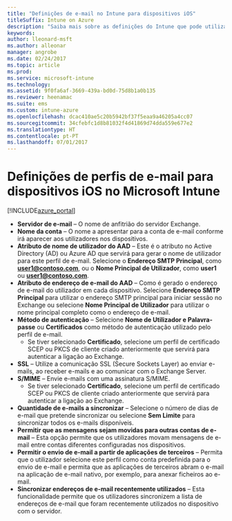 ```yaml
---
title: "Definições de e-mail no Intune para dispositivos iOS"
titleSuffix: Intune on Azure
description: "Saiba mais sobre as definições do Intune que pode utilizar para configurar ligações de e-mail em dispositivos iOS.\""
keywords: 
author: lleonard-msft
ms.author: alleonar
manager: angrobe
ms.date: 02/24/2017
ms.topic: article
ms.prod: 
ms.service: microsoft-intune
ms.technology: 
ms.assetid: 9f0fa6af-3669-439a-bd0d-75d8b1a0b135
ms.reviewer: heenamac
ms.suite: ems
ms.custom: intune-azure
ms.openlocfilehash: dcac410ae5c20b5942bf37f5eaa9a46205a4cc07
ms.sourcegitcommit: 34cfebfc1d8b81032f4d41869d74dda559e677e2
ms.translationtype: HT
ms.contentlocale: pt-PT
ms.lasthandoff: 07/01/2017
---
```

# <a name="email-profile-settings-for-ios-devices-in-microsoft-intune"></a>Definições de perfis de e-mail para dispositivos iOS no Microsoft Intune

[!INCLUDE[azure_portal](./includes/azure_portal.md)]



- **Servidor de e-mail** – O nome de anfitrião do servidor Exchange.
- **Nome da conta** – O nome a apresentar para a conta de e-mail conforme irá aparecer aos utilizadores nos dispositivos.
- **Atributo de nome de utilizador do AAD** – Este é o atributo no Active Directory (AD) ou Azure AD que servirá para gerar o nome de utilizador para este perfil de e-mail. Selecione o **Endereço SMTP Principal**, como **user1@contoso.com**, ou o **Nome Principal de Utilizador**, como **user1** ou **user1@contoso.com**.
- **Atributo de endereço de e-mail do AAD** – Como é gerado o endereço de e-mail do utilizador em cada dispositivo. Selecione **Endereço SMTP Principal** para utilizar o endereço SMTP principal para iniciar sessão no Exchange ou selecione **Nome Principal de Utilizador** para utilizar o nome principal completo como o endereço de e-mail.
- **Método de autenticação** – Selecione **Nome de Utilizador e Palavra-passe** ou **Certificados** como método de autenticação utilizado pelo perfil de e-mail.
    - Se tiver selecionado **Certificado**, selecione um perfil de certificado SCEP ou PKCS de cliente criado anteriormente que servirá para autenticar a ligação ao Exchange.
- **SSL** – Utilize a comunicação SSL (Secure Sockets Layer) ao enviar e-mails, ao receber e-mails e ao comunicar com o Exchange Server.
- **S/MIME** – Envie e-mails com uma assinatura S/MIME.
    - Se tiver selecionado **Certificado**, selecione um perfil de certificado SCEP ou PKCS de cliente criado anteriormente que servirá para autenticar a ligação ao Exchange.
- **Quantidade de e-mails a sincronizar** – Selecione o número de dias de e-mail que pretende sincronizar ou selecione **Sem Limite** para sincronizar todos os e-mails disponíveis.
- **Permitir que as mensagens sejam movidas para outras contas de e-mail** – Esta opção permite que os utilizadores movam mensagens de e-mail entre contas diferentes configuradas nos dispositivos.
- **Permitir o envio de e-mail a partir de aplicações de terceiros** – Permita que o utilizador selecione este perfil como conta predefinida para o envio de e-mail e permita que as aplicações de terceiros abram o e-mail na aplicação de e-mail nativo, por exemplo, para anexar ficheiros ao e-mail.
- **Sincronizar endereços de e-mail recentemente utilizados** – Esta funcionalidade permite que os utilizadores sincronizem a lista de endereços de e-mail que foram recentemente utilizados no dispositivo com o servidor.
